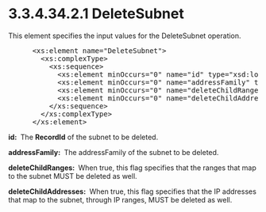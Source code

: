 <html dir="LTR" xmlns:mshelp="http://msdn.microsoft.com/mshelp" xmlns:ddue="http://ddue.schemas.microsoft.com/authoring/2003/5" xmlns:xlink="http://www.w3.org/1999/xlink" xmlns:tool="http://www.microsoft.com/tooltip">
 <body>
 <div id="header">
 <h1 class="heading">3.3.4.34.2.1 DeleteSubnet</h1>
 </div>
 <div id="mainSection">
 <div id="mainBody">
 <div id="allHistory" class="saveHistory"></div>
 <div id="sectionSection0" class="section" name="collapseableSection">
 

<p>This element specifies the input values for the DeleteSubnet
operation.</p>

<dl>
<dd>
<div><pre> &lt;xs:element name=&quot;DeleteSubnet&quot;&gt;
   &lt;xs:complexType&gt;
     &lt;xs:sequence&gt;
       &lt;xs:element minOccurs=&quot;0&quot; name=&quot;id&quot; type=&quot;xsd:long&quot; /&gt;
       &lt;xs:element minOccurs=&quot;0&quot; name=&quot;addressFamily&quot; type=&quot;syssock:AddressFamily&quot; /&gt;
       &lt;xs:element minOccurs=&quot;0&quot; name=&quot;deleteChildRanges&quot; type=&quot;xsd:boolean&quot; /&gt;
       &lt;xs:element minOccurs=&quot;0&quot; name=&quot;deleteChildAddresses&quot; type=&quot;xsd:boolean&quot; /&gt;
     &lt;/xs:sequence&gt;
   &lt;/xs:complexType&gt;
 &lt;/xs:element&gt;
</pre></div>
</dd></dl>

<p><b>id: </b> The <b>RecordId</b> of the subnet to be
deleted.</p>

<p><b>addressFamily: </b> The addressFamily of the
subnet to be deleted.</p>

<p><b>deleteChildRanges: </b> When true, this flag
specifies that the ranges that map to the subnet MUST be deleted as well.</p>

<p><b>deleteChildAddresses: </b> When true, this flag
specifies that the IP addresses that map to the subnet, through IP ranges, MUST
be deleted as well.</p>


 </div>
 </div>
 </div>
 </body>
</html>